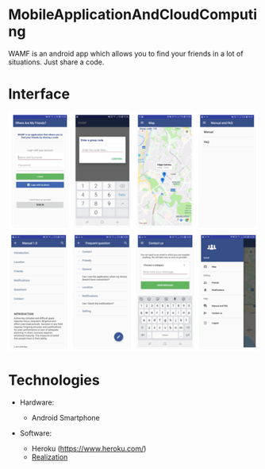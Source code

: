 # MobileApplicationAndCloudComputing
WAMF is an android app which allows you to find your friends in a lot of situations. Just share a code.

# Interface
![alt text](screenshot/im1.PNG)
![alt text](screenshot/im2.PNG)

# Technologies
* Hardware:
  * Android Smartphone
  
* Software:
	*  Heroku (https://www.heroku.com/)
	* [Realization](https://www.slideshare.net/MattiaNicolella/air-quality-monitoring-final-presentation)
